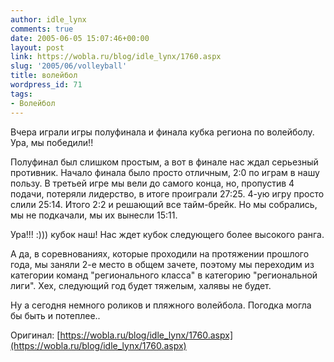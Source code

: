 ```yaml
---
author: idle_lynx
comments: true
date: 2005-06-05 15:07:46+00:00
layout: post
link: https://wobla.ru/blog/idle_lynx/1760.aspx
slug: '2005/06/volleyball'
title: волейбол
wordpress_id: 71
tags:
- Волейбол
---
```


Вчера играли игры полуфинала и финала кубка региона по волейболу. Ура, мы победили!!

Полуфинал был слишком простым, а вот в финале нас ждал серьезный противник. Начало финала было просто отличным, 2:0 по играм в нашу пользу. В третьей игре мы вели до самого конца, но, пропустив 4 подачи, потеряли лидерство, в итоге проиграли 27:25. 4-ую игру просто слили 25:14. Итого 2:2 и решающий все тайм-брейк. Но мы собрались, мы не подкачали, мы их вынесли 15:11.

Ура!!! :))) кубок наш! Нас ждет кубок следующего более высокого ранга.

А да, в соревнованиях, которые проходили на протяжении прошлого года, мы заняли 2-е место в общем зачете, поэтому мы переходим из категории команд "регионального класса" в категорию "региональной лиги". Хех, следующий год будет тяжелым, халявы не будет.

Ну а сегодня немного роликов и пляжного волейбола. Погодка могла бы быть и потеплее..

Оригинал: [https://wobla.ru/blog/idle_lynx/1760.aspx](https://wobla.ru/blog/idle_lynx/1760.aspx)
